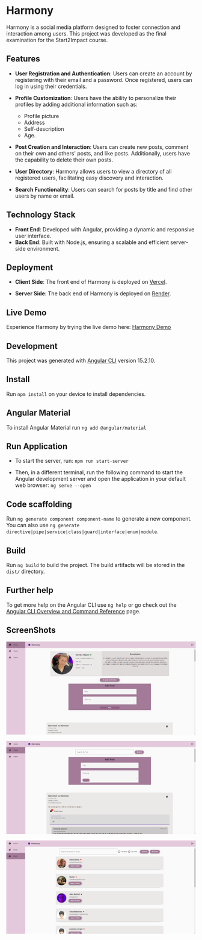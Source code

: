 # Harmony

Harmony is a social media platform designed to foster connection and interaction among users. This project was developed as the final examination for the Start2Impact course.

## Features

- **User Registration and Authentication**: Users can create an account by registering with their email and a password. Once registered, users can log in using their credentials.

- **Profile Customization**: Users have the ability to personalize their profiles by adding additional information such as:

  - Profile picture
  - Address
  - Self-description
  - Age.

- **Post Creation and Interaction**: Users can create new posts, comment on their own and others' posts, and like posts. Additionally, users have the capability to delete their own posts.

- **User Directory**: Harmony allows users to view a directory of all registered users, facilitating easy discovery and interaction.

- **Search Functionality**: Users can search for posts by title and find other users by name or email.

## Technology Stack

- **Front End**: Developed with Angular, providing a dynamic and responsive user interface.
- **Back End**: Built with Node.js, ensuring a scalable and efficient server-side environment.

## Deployment

- **Client Side**: The front end of Harmony is deployed on [Vercel](https://vercel.com/).

- **Server Side**: The back end of Harmony is deployed on [Render](https://render.com/).

## Live Demo

Experience Harmony by trying the live demo here: [Harmony Demo](https://harmony-smoky.vercel.app/)

## Development

This project was generated with [Angular CLI](https://github.com/angular/angular-cli) version 15.2.10.

## Install

Run `npm install` on your device to install dependencies.

## Angular Material

To install Angular Material run `ng add @angular/material`

## Run Application

- To start the server, run: `npm run start-server`

- Then, in a different terminal, run the following command to start the Angular development server and open the application in your default web browser: `ng serve --open`

## Code scaffolding

Run `ng generate component component-name` to generate a new component. You can also use `ng generate directive|pipe|service|class|guard|interface|enum|module`.

## Build

Run `ng build` to build the project. The build artifacts will be stored in the `dist/` directory.

## Further help

To get more help on the Angular CLI use `ng help` or go check out the [Angular CLI Overview and Command Reference](https://angular.io/cli) page.

## ScreenShots

![ScreenShot dell'app](./src/assets/Screenshot-HomeUser.png)

![ScreenShot dell'app](./src/assets/Screenshot-Post.png)

![ScreenShot dell'app](./src/assets/Screenshot-Users.png)
